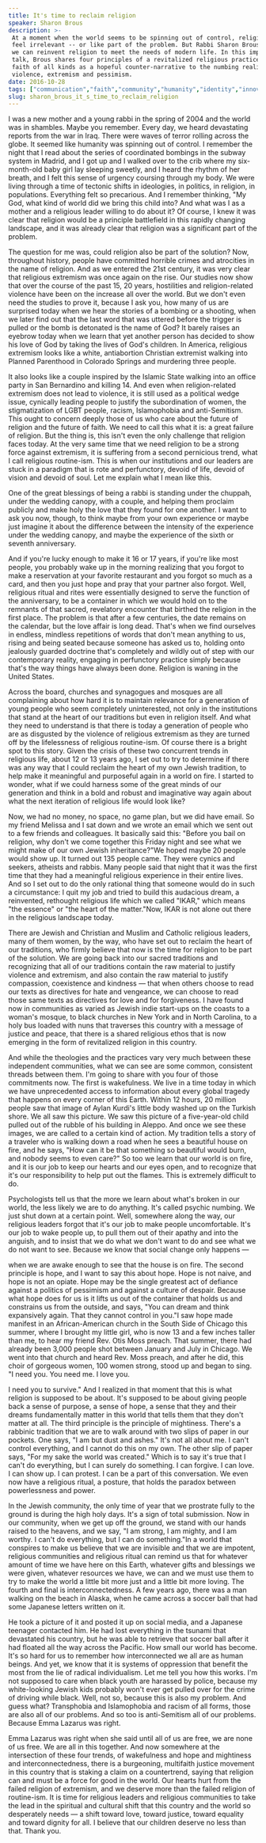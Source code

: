 ```yaml
---
title: It's time to reclaim religion
speaker: Sharon Brous
description: >-
 At a moment when the world seems to be spinning out of control, religion might
 feel irrelevant -- or like part of the problem. But Rabbi Sharon Brous believes
 we can reinvent religion to meet the needs of modern life. In this impassioned
 talk, Brous shares four principles of a revitalized religious practice and offers
 faith of all kinds as a hopeful counter-narrative to the numbing realities of
 violence, extremism and pessimism.
date: 2016-10-28
tags: ["communication","faith","community","humanity","identity","innovation","morality","religion","social-change","society","violence","teaching","women"]
slug: sharon_brous_it_s_time_to_reclaim_religion
---
```


I was a new mother and a young rabbi in the spring of 2004 and the world was in shambles.
Maybe you remember. Every day, we heard devastating reports from the war in Iraq. There
were waves of terror rolling across the globe. It seemed like humanity was spinning out of
control. I remember the night that I read about the series of coordinated bombings in the
subway system in Madrid, and I got up and I walked over to the crib where my six-month-old
baby girl lay sleeping sweetly, and I heard the rhythm of her breath, and I felt this
sense of urgency coursing through my body. We were living through a time of tectonic
shifts in ideologies, in politics, in religion, in populations. Everything felt so
precarious. And I remember thinking, "My God, what kind of world did we bring this child
into? And what was I as a mother and a religious leader willing to do about it? Of course,
I knew it was clear that religion would be a principle battlefield in this rapidly
changing landscape, and it was already clear that religion was a significant part of the
problem.

The question for me was, could religion also be part of the solution? Now, throughout
history, people have committed horrible crimes and atrocities in the name of religion. And
as we entered the 21st century, it was very clear that religious extremism was once again
on the rise. Our studies now show that over the course of the past 15, 20 years,
hostilities and religion-related violence have been on the increase all over the world.
But we don't even need the studies to prove it, because I ask you, how many of us are
surprised today when we hear the stories of a bombing or a shooting, when we later find
out that the last word that was uttered before the trigger is pulled or the bomb is
detonated is the name of God? It barely raises an eyebrow today when we learn that yet
another person has decided to show his love of God by taking the lives of God's children.
In America, religious extremism looks like a white, antiabortion Christian extremist
walking into Planned Parenthood in Colorado Springs and murdering three
people.

It also looks like a couple inspired by the Islamic State walking into an office party in
San Bernardino and killing 14. And even when religion-related extremism does not lead to
violence, it is still used as a political wedge issue, cynically leading people to justify
the subordination of women, the stigmatization of LGBT people, racism, Islamophobia and
anti-Semitism. This ought to concern deeply those of us who care about the future of
religion and the future of faith. We need to call this what it is: a great failure of
religion. But the thing is, this isn't even the only challenge that religion faces today.
At the very same time that we need religion to be a strong force against extremism, it is
suffering from a second pernicious trend, what I call religious routine-ism. This is when
our institutions and our leaders are stuck in a paradigm that is rote and perfunctory,
devoid of life, devoid of vision and devoid of soul. Let me explain what I mean like
this.

One of the great blessings of being a rabbi is standing under the chuppah, under the
wedding canopy, with a couple, and helping them proclaim publicly and make holy the love
that they found for one another. I want to ask you now, though, to think maybe from your
own experience or maybe just imagine it about the difference between the intensity of the
experience under the wedding canopy, and maybe the experience of the sixth or seventh
anniversary.

And if you're lucky enough to make it 16 or 17 years, if you're like most people, you
probably wake up in the morning realizing that you forgot to make a reservation at your
favorite restaurant and you forgot so much as a card, and then you just hope and pray that
your partner also forgot. Well, religious ritual and rites were essentially designed to
serve the function of the anniversary, to be a container in which we would hold on to the
remnants of that sacred, revelatory encounter that birthed the religion in the first
place. The problem is that after a few centuries, the date remains on the calendar, but
the love affair is long dead. That's when we find ourselves in endless, mindless
repetitions of words that don't mean anything to us, rising and being seated because
someone has asked us to, holding onto jealously guarded doctrine that's completely and
wildly out of step with our contemporary reality, engaging in perfunctory practice simply
because that's the way things have always been done. Religion is waning in the United
States.

Across the board, churches and synagogues and mosques are all complaining about how hard
it is to maintain relevance for a generation of young people who seem completely
uninterested, not only in the institutions that stand at the heart of our traditions but
even in religion itself. And what they need to understand is that there is today a
generation of people who are as disgusted by the violence of religious extremism as they
are turned off by the lifelessness of religious routine-ism. Of course there is a bright
spot to this story. Given the crisis of these two concurrent trends in religious life,
about 12 or 13 years ago, I set out to try to determine if there was any way that I could
reclaim the heart of my own Jewish tradition, to help make it meaningful and purposeful
again in a world on fire. I started to wonder, what if we could harness some of the great
minds of our generation and think in a bold and robust and imaginative way again about
what the next iteration of religious life would look like?

Now, we had no money, no space, no game plan, but we did have email. So my friend Melissa
and I sat down and we wrote an email which we sent out to a few friends and colleagues. It
basically said this: "Before you bail on religion, why don't we come together this Friday
night and see what we might make of our own Jewish inheritance?"We hoped maybe 20 people
would show up. It turned out 135 people came. They were cynics and seekers, atheists and
rabbis. Many people said that night that it was the first time that they had a meaningful
religious experience in their entire lives. And so I set out to do the only rational thing
that someone would do in such a circumstance: I quit my job and tried to build this
audacious dream, a reinvented, rethought religious life which we called "IKAR," which
means "the essence" or "the heart of the matter."Now, IKAR is not alone out there in the
religious landscape today.

There are Jewish and Christian and Muslim and Catholic religious leaders, many of them
women, by the way, who have set out to reclaim the heart of our traditions, who firmly
believe that now is the time for religion to be part of the solution. We are going back
into our sacred traditions and recognizing that all of our traditions contain the raw
material to justify violence and extremism, and also contain the raw material to justify
compassion, coexistence and kindness — that when others choose to read our texts as
directives for hate and vengeance, we can choose to read those same texts as directives
for love and for forgiveness. I have found now in communities as varied as Jewish indie
start-ups on the coasts to a woman's mosque, to black churches in New York and in North
Carolina, to a holy bus loaded with nuns that traverses this country with a message of
justice and peace, that there is a shared religious ethos that is now emerging in the form
of revitalized religion in this country.

And while the theologies and the practices vary very much between these independent
communities, what we can see are some common, consistent threads between them. I'm going to
share with you four of those commitments now. The first is wakefulness. We live in a time
today in which we have unprecedented access to information about every global tragedy that
happens on every corner of this Earth. Within 12 hours, 20 million people saw that image
of Aylan Kurdi's little body washed up on the Turkish shore. We all saw this picture. We
saw this picture of a five-year-old child pulled out of the rubble of his building in
Aleppo. And once we see these images, we are called to a certain kind of action. My
tradition tells a story of a traveler who is walking down a road when he sees a beautiful
house on fire, and he says, "How can it be that something so beautiful would burn, and
nobody seems to even care?" So too we learn that our world is on fire, and it is our job
to keep our hearts and our eyes open, and to recognize that it's our responsibility to
help put out the flames. This is extremely difficult to do.

Psychologists tell us that the more we learn about what's broken in our world, the less
likely we are to do anything. It's called psychic numbing. We just shut down at a certain
point. Well, somewhere along the way, our religious leaders forgot that it's our job to
make people uncomfortable. It's our job to wake people up, to pull them out of their
apathy and into the anguish, and to insist that we do what we don't want to do and see
what we do not want to see. Because we know that social change only happens
—

when we are awake enough to see that the house is on fire. The second principle is hope,
and I want to say this about hope. Hope is not naive, and hope is not an opiate. Hope may
be the single greatest act of defiance against a politics of pessimism and against a
culture of despair. Because what hope does for us is it lifts us out of the container that
holds us and constrains us from the outside, and says, "You can dream and think
expansively again. That they cannot control in you."I saw hope made manifest in an
African-American church in the South Side of Chicago this summer, where I brought my
little girl, who is now 13 and a few inches taller than me, to hear my friend Rev. Otis
Moss preach. That summer, there had already been 3,000 people shot between January and
July in Chicago. We went into that church and heard Rev. Moss preach, and after he did,
this choir of gorgeous women, 100 women strong, stood up and began to sing. "I need you.
You need me. I love you.

I need you to survive." And I realized in that moment that this is what religion is
supposed to be about. It's supposed to be about giving people back a sense of purpose, a
sense of hope, a sense that they and their dreams fundamentally matter in this world that
tells them that they don't matter at all. The third principle is the principle of
mightiness. There's a rabbinic tradition that we are to walk around with two slips of
paper in our pockets. One says, "I am but dust and ashes." It's not all about me. I can't
control everything, and I cannot do this on my own. The other slip of paper says, "For my
sake the world was created." Which is to say it's true that I can't do everything, but I
can surely do something. I can forgive. I can love. I can show up. I can protest. I can be
a part of this conversation. We even now have a religious ritual, a posture, that holds
the paradox between powerlessness and power.

In the Jewish community, the only time of year that we prostrate fully to the ground is
during the high holy days. It's a sign of total submission. Now in our community, when we
get up off the ground, we stand with our hands raised to the heavens, and we say, "I am
strong, I am mighty, and I am worthy. I can't do everything, but I can do something."In a
world that conspires to make us believe that we are invisible and that we are impotent,
religious communities and religious ritual can remind us that for whatever amount of time
we have here on this Earth, whatever gifts and blessings we were given, whatever resources
we have, we can and we must use them to try to make the world a little bit more just and a
little bit more loving. The fourth and final is interconnectedness. A few years ago, there
was a man walking on the beach in Alaska, when he came across a soccer ball that had some
Japanese letters written on it.

He took a picture of it and posted it up on social media, and a Japanese teenager
contacted him. He had lost everything in the tsunami that devastated his country, but he
was able to retrieve that soccer ball after it had floated all the way across the Pacific.
How small our world has become. It's so hard for us to remember how interconnected we all
are as human beings. And yet, we know that it is systems of oppression that benefit the
most from the lie of radical individualism. Let me tell you how this works. I'm not
supposed to care when black youth are harassed by police, because my white-looking Jewish
kids probably won't ever get pulled over for the crime of driving while black. Well, not
so, because this is also my problem. And guess what? Transphobia and Islamophobia and
racism of all forms, those are also all of our problems. And so too is anti-Semitism all
of our problems. Because Emma Lazarus was right.

Emma Lazarus was right when she said until all of us are free, we are none of us free. We
are all in this together. And now somewhere at the intersection of these four trends, of
wakefulness and hope and mightiness and interconnectedness, there is a burgeoning,
multifaith justice movement in this country that is staking a claim on a countertrend,
saying that religion can and must be a force for good in the world. Our hearts hurt from
the failed religion of extremism, and we deserve more than the failed religion of
routine-ism. It is time for religious leaders and religious communities to take the lead
in the spiritual and cultural shift that this country and the world so desperately needs —
a shift toward love, toward justice, toward equality and toward dignity for all. I believe
that our children deserve no less than that. Thank you.

<!--
ad_duration=3.33
event="TEDWomen 2016"
external_start_time=0
intro_duration=11.82
is_subtitle_required="False"
is_talk_featured="True"
language="en"
language_swap="False"
native_language="en"
number_of_related_talks=6
number_of_speakers=1
number_of_subtitled_videos=22
number_of_tags=13
number_of_talk_download_languages=22
number_of_talk_more_resources=0
number_of_talk_recommendations=0
number_of_talks_take_actions=0
post_ad_duration=0.83
published_timestamp="2016-12-21 16:05:04"
recording_date="2016-10-28"
speaker_description="Rabbi"
speaker_is_published=1
speaker_name="Sharon Brous"
talk_name="It's time to reclaim religion"
talks_tags=["communication","faith","community","humanity","identity","innovation","morality","religion","social-change","society","violence","teaching","women"]
url_audio="https://download.ted.com/talks/SharonBrous_2016W.mp3?apikey=acme-roadrunner"
url_photo_speaker="https://pe.tedcdn.com/images/ted/b618d443fcdcea8d2a45c0b7f337b1151e5919d7_254x191.jpg"
url_photo_talk="https://s3.amazonaws.com/talkstar-photos/uploads/030c7777-04d2-4c3e-8b08-3c93665af0ea/SharonBrous_2016W-embed.jpg"
url_webpage="https://www.ted.com/talks/sharon_brous_it_s_time_to_reclaim_religion"
video_type_name="TED Stage Talk"
-->